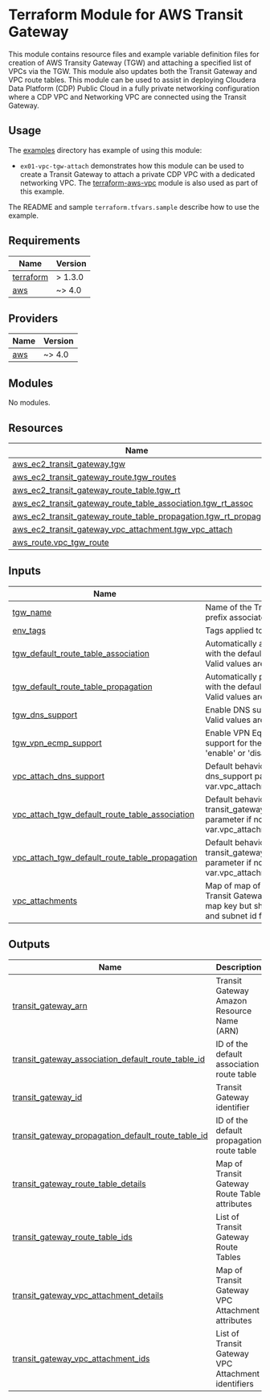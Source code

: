 <!-- BEGIN_TF_DOCS -->
# Terraform Module for AWS Transit Gateway

This module contains resource files and example variable definition files for creation of AWS Transity Gateway (TGW) and attaching a specified list of VPCs via the TGW. This module also updates both the Transit Gateway and VPC route tables. This module can be used to assist in deploying Cloudera Data Platform (CDP) Public Cloud in a fully private networking configuration where a CDP VPC and Networking VPC are connected using the Transit Gateway.

## Usage

The [examples](./examples) directory has example of using this module:

* `ex01-vpc-tgw-attach` demonstrates how this module can be used to create a Transit Gateway to attach a private CDP VPC with a dedicated networking VPC. The [terraform-aws-vpc](../../../terraform-aws-vpc/README.md) module is also used as part of this example.

The README and sample `terraform.tfvars.sample` describe how to use the example.

## Requirements

| Name | Version |
|------|---------|
| <a name="requirement_terraform"></a> [terraform](#requirement\_terraform) | > 1.3.0 |
| <a name="requirement_aws"></a> [aws](#requirement\_aws) | ~> 4.0 |

## Providers

| Name | Version |
|------|---------|
| <a name="provider_aws"></a> [aws](#provider\_aws) | ~> 4.0 |

## Modules

No modules.

## Resources

| Name | Type |
|------|------|
| [aws_ec2_transit_gateway.tgw](https://registry.terraform.io/providers/hashicorp/aws/latest/docs/resources/ec2_transit_gateway) | resource |
| [aws_ec2_transit_gateway_route.tgw_routes](https://registry.terraform.io/providers/hashicorp/aws/latest/docs/resources/ec2_transit_gateway_route) | resource |
| [aws_ec2_transit_gateway_route_table.tgw_rt](https://registry.terraform.io/providers/hashicorp/aws/latest/docs/resources/ec2_transit_gateway_route_table) | resource |
| [aws_ec2_transit_gateway_route_table_association.tgw_rt_assoc](https://registry.terraform.io/providers/hashicorp/aws/latest/docs/resources/ec2_transit_gateway_route_table_association) | resource |
| [aws_ec2_transit_gateway_route_table_propagation.tgw_rt_propag](https://registry.terraform.io/providers/hashicorp/aws/latest/docs/resources/ec2_transit_gateway_route_table_propagation) | resource |
| [aws_ec2_transit_gateway_vpc_attachment.tgw_vpc_attach](https://registry.terraform.io/providers/hashicorp/aws/latest/docs/resources/ec2_transit_gateway_vpc_attachment) | resource |
| [aws_route.vpc_tgw_route](https://registry.terraform.io/providers/hashicorp/aws/latest/docs/resources/route) | resource |

## Inputs

| Name | Description | Type | Default | Required |
|------|-------------|------|---------|:--------:|
| <a name="input_tgw_name"></a> [tgw\_name](#input\_tgw\_name) | Name of the Transit Gateway. Also used to prefix associated TGW resource names. | `string` | n/a | yes |
| <a name="input_env_tags"></a> [env\_tags](#input\_env\_tags) | Tags applied to provisioned resources | `map(any)` | `null` | no |
| <a name="input_tgw_default_route_table_association"></a> [tgw\_default\_route\_table\_association](#input\_tgw\_default\_route\_table\_association) | Automatically associate resource attachments with the default TGW association route table. Valid values are 'enable' or 'disable' | `string` | `"disable"` | no |
| <a name="input_tgw_default_route_table_propagation"></a> [tgw\_default\_route\_table\_propagation](#input\_tgw\_default\_route\_table\_propagation) | Automatically propagate resource attachments with the default TGW propagation route table. Valid values are 'enable' or 'disable' | `string` | `"disable"` | no |
| <a name="input_tgw_dns_support"></a> [tgw\_dns\_support](#input\_tgw\_dns\_support) | Enable DNS support for the Transit Gateway. Valid values are 'enable' or 'disable' | `string` | `"enable"` | no |
| <a name="input_tgw_vpn_ecmp_support"></a> [tgw\_vpn\_ecmp\_support](#input\_tgw\_vpn\_ecmp\_support) | Enable VPN Equal Cost Multipath Protocol support for the Transit Gateway. Valid values are 'enable' or 'disable' | `string` | `"enable"` | no |
| <a name="input_vpc_attach_dns_support"></a> [vpc\_attach\_dns\_support](#input\_vpc\_attach\_dns\_support) | Default behaviour for the VPC Attachment dns\_support parameter if not specified in var.vpc\_attachments | `string` | `"enable"` | no |
| <a name="input_vpc_attach_tgw_default_route_table_association"></a> [vpc\_attach\_tgw\_default\_route\_table\_association](#input\_vpc\_attach\_tgw\_default\_route\_table\_association) | Default behaviour for the VPC Attachment transit\_gateway\_default\_route\_table\_association parameter if not specified in var.vpc\_attachments | `bool` | `false` | no |
| <a name="input_vpc_attach_tgw_default_route_table_propagation"></a> [vpc\_attach\_tgw\_default\_route\_table\_propagation](#input\_vpc\_attach\_tgw\_default\_route\_table\_propagation) | Default behaviour for the VPC Attachment transit\_gateway\_default\_route\_table\_propagation parameter if not specified in var.vpc\_attachments | `bool` | `false` | no |
| <a name="input_vpc_attachments"></a> [vpc\_attachments](#input\_vpc\_attachments) | Map of map of VPC details to attach to the Transit Gateway. Type any to avoid validation on map key but should at least contain the vpc id and subnet id for the TGW attachment. | `any` | `{}` | no |

## Outputs

| Name | Description |
|------|-------------|
| <a name="output_transit_gateway_arn"></a> [transit\_gateway\_arn](#output\_transit\_gateway\_arn) | Transit Gateway Amazon Resource Name (ARN) |
| <a name="output_transit_gateway_association_default_route_table_id"></a> [transit\_gateway\_association\_default\_route\_table\_id](#output\_transit\_gateway\_association\_default\_route\_table\_id) | ID of the default association route table |
| <a name="output_transit_gateway_id"></a> [transit\_gateway\_id](#output\_transit\_gateway\_id) | Transit Gateway identifier |
| <a name="output_transit_gateway_propagation_default_route_table_id"></a> [transit\_gateway\_propagation\_default\_route\_table\_id](#output\_transit\_gateway\_propagation\_default\_route\_table\_id) | ID of the default propagation route table |
| <a name="output_transit_gateway_route_table_details"></a> [transit\_gateway\_route\_table\_details](#output\_transit\_gateway\_route\_table\_details) | Map of Transit Gateway Route Table attributes |
| <a name="output_transit_gateway_route_table_ids"></a> [transit\_gateway\_route\_table\_ids](#output\_transit\_gateway\_route\_table\_ids) | List of Transit Gateway Route Tables |
| <a name="output_transit_gateway_vpc_attachment_details"></a> [transit\_gateway\_vpc\_attachment\_details](#output\_transit\_gateway\_vpc\_attachment\_details) | Map of Transit Gateway VPC Attachment attributes |
| <a name="output_transit_gateway_vpc_attachment_ids"></a> [transit\_gateway\_vpc\_attachment\_ids](#output\_transit\_gateway\_vpc\_attachment\_ids) | List of Transit Gateway VPC Attachment identifiers |
<!-- END_TF_DOCS -->
